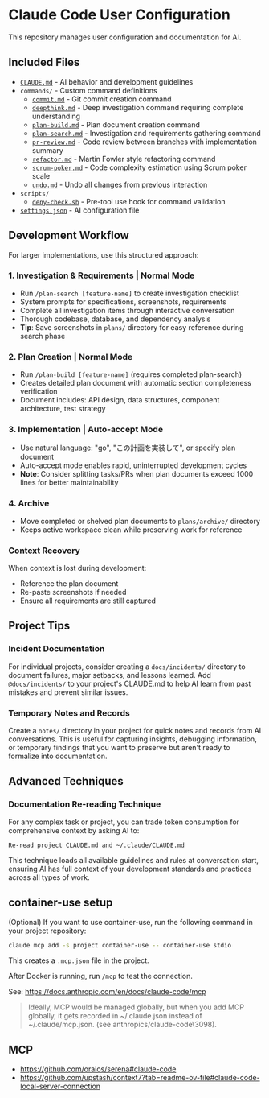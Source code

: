 # Claude Code User Configuration

This repository manages user configuration and documentation for AI.

## Included Files

- [`CLAUDE.md`](CLAUDE.md) - AI behavior and development guidelines
- `commands/` - Custom command definitions
  - [`commit.md`](commands/commit.md) - Git commit creation command
  - [`deepthink.md`](commands/deepthink.md) - Deep investigation command requiring complete understanding
  - [`plan-build.md`](commands/plan-build.md) - Plan document creation command
  - [`plan-search.md`](commands/plan-search.md) - Investigation and requirements gathering command
  - [`pr-review.md`](commands/pr-review.md) - Code review between branches with implementation summary
  - [`refactor.md`](commands/refactor.md) - Martin Fowler style refactoring command
  - [`scrum-poker.md`](commands/scrum-poker.md) - Code complexity estimation using Scrum poker scale
  - [`undo.md`](commands/undo.md) - Undo all changes from previous interaction
- `scripts/`
  - [`deny-check.sh`](scripts/deny-check.sh) - Pre-tool use hook for command validation
- [`settings.json`](settings.json) - AI configuration file


## Development Workflow

For larger implementations, use this structured approach:

### 1. Investigation & Requirements | Normal Mode
- Run `/plan-search [feature-name]` to create investigation checklist
- System prompts for specifications, screenshots, requirements
- Complete all investigation items through interactive conversation
- Thorough codebase, database, and dependency analysis
- **Tip**: Save screenshots in `plans/` directory for easy reference during search phase

### 2. Plan Creation | Normal Mode  
- Run `/plan-build [feature-name]` (requires completed plan-search)
- Creates detailed plan document with automatic section completeness verification
- Document includes: API design, data structures, component architecture, test strategy

### 3. Implementation | Auto-accept Mode
- Use natural language: "go", "この計画を実装して", or specify plan document
- Auto-accept mode enables rapid, uninterrupted development cycles
- **Note**: Consider splitting tasks/PRs when plan documents exceed 1000 lines for better maintainability

### 4. Archive
- Move completed or shelved plan documents to `plans/archive/` directory
- Keeps active workspace clean while preserving work for reference

### Context Recovery
When context is lost during development:
- Reference the plan document
- Re-paste screenshots if needed
- Ensure all requirements are still captured


## Project Tips

### Incident Documentation
For individual projects, consider creating a `docs/incidents/` directory to document failures, major setbacks, and lessons learned. Add `@docs/incidents/` to your project's CLAUDE.md to help AI learn from past mistakes and prevent similar issues.

### Temporary Notes and Records
Create a `notes/` directory in your project for quick notes and records from AI conversations. This is useful for capturing insights, debugging information, or temporary findings that you want to preserve but aren't ready to formalize into documentation.


## Advanced Techniques

### Documentation Re-reading Technique
For any complex task or project, you can trade token consumption for comprehensive context by asking AI to:
```
Re-read project CLAUDE.md and ~/.claude/CLAUDE.md
```
This technique loads all available guidelines and rules at conversation start, ensuring AI has full context of your development standards and practices across all types of work.


## container-use setup

(Optional) If you want to use container-use, run the following command in your project repository:

```bash
claude mcp add -s project container-use -- container-use stdio
```

This creates a `.mcp.json` file in the project.

After Docker is running, run `/mcp` to test the connection.

See: https://docs.anthropic.com/en/docs/claude-code/mcp

> Ideally, MCP would be managed globally, but when you add MCP globally, it gets recorded in ~/.claude.json instead of ~/.claude/mcp.json. (see anthropics/claude-code\3098).


## MCP

- https://github.com/oraios/serena#claude-code
- https://github.com/upstash/context7?tab=readme-ov-file#claude-code-local-server-connection